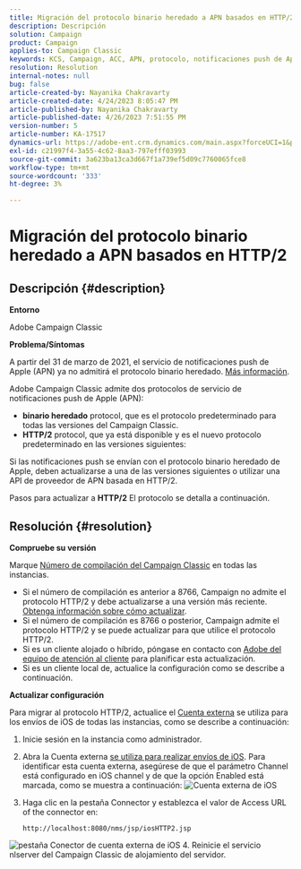 ```yaml
---
title: Migración del protocolo binario heredado a APN basados en HTTP/2
description: Descripción
solution: Campaign
product: Campaign
applies-to: Campaign Classic
keywords: KCS, Campaign, ACC, APN, protocolo, notificaciones push de Apple
resolution: Resolution
internal-notes: null
bug: false
article-created-by: Nayanika Chakravarty
article-created-date: 4/24/2023 8:05:47 PM
article-published-by: Nayanika Chakravarty
article-published-date: 4/26/2023 7:51:55 PM
version-number: 5
article-number: KA-17517
dynamics-url: https://adobe-ent.crm.dynamics.com/main.aspx?forceUCI=1&pagetype=entityrecord&etn=knowledgearticle&id=baa73d61-dbe2-ed11-a7c7-6045bd006239
exl-id: c21997f4-3a55-4c62-8aa3-797efff03993
source-git-commit: 3a623ba13ca3d667f1a739ef5d09c7760065fce8
workflow-type: tm+mt
source-wordcount: '333'
ht-degree: 3%

---
```


# Migración del protocolo binario heredado a APN basados en HTTP/2

## Descripción {#description}


<b>Entorno</b>

Adobe Campaign Classic

<b>Problema/Síntomas</b>

A partir del 31 de marzo de 2021, el servicio de notificaciones push de Apple (APN) ya no admitirá el protocolo binario heredado. [Más información](https://developer.apple.com/news/?id=c88acm2b).

Adobe Campaign Classic admite dos protocolos de servicio de notificaciones push de Apple (APN):

- <b>binario heredado</b> protocol, que es el protocolo predeterminado para todas las versiones del Campaign Classic.
- <b>HTTP/2</b> protocol, que ya está disponible y es el nuevo protocolo predeterminado en las versiones siguientes:


Si las notificaciones push se envían con el protocolo binario heredado de Apple, deben actualizarse a una de las versiones siguientes o utilizar una API de proveedor de APN basada en HTTP/2.

Pasos para actualizar a <b>HTTP/2</b> El protocolo se detalla a continuación.


## Resolución {#resolution}


<b>Compruebe su versión</b>

Marque [Número de compilación del Campaign Classic](https://experienceleague.adobe.com/docs/campaign-classic/using/getting-started/starting-with-adobe-campaign/launching-adobe-campaign.html?lang=en#getting-your-campaign-version) en todas las instancias.

- Si el número de compilación es anterior a 8766, Campaign no admite el protocolo HTTP/2 y debe actualizarse a una versión más reciente. [Obtenga información sobre cómo actualizar](https://experienceleague.adobe.com/docs/campaign-classic/using/monitoring-campaign-classic/updating-adobe-campaign/build-upgrade.html?lang=en#performing-a-build-upgrade).
- Si el número de compilación es 8766 o posterior, Campaign admite el protocolo HTTP/2 y se puede actualizar para que utilice el protocolo HTTP/2.
- Si es un cliente alojado o híbrido, póngase en contacto con [Adobe del equipo de atención al cliente](https://experienceleague.adobe.com/docs/customer-one/using/home.html?lang=en) para planificar esta actualización.
- Si es un cliente local de, actualice la configuración como se describe a continuación.


<b>Actualizar configuración</b>

Para migrar al protocolo HTTP/2, actualice el [Cuenta externa](https://experienceleague.adobe.com/docs/campaign-classic/using/installing-campaign-classic/accessing-external-database/external-accounts.html?lang=en) se utiliza para los envíos de iOS de todas las instancias, como se describe a continuación:

1. Inicie sesión en la instancia como administrador.
2. Abra la Cuenta externa [se utiliza para realizar envíos de iOS](https://experienceleague.adobe.com/docs/campaign-classic/using/sending-messages/sending-push-notifications/configure-the-mobile-app/configuring-the-mobile-application.html?lang=en). Para identificar esta cuenta externa, asegúrese de que el parámetro Channel está configurado en iOS channel y de que la opción Enabled está marcada, como se muestra a continuación:    ![Cuenta externa de iOS](https://helpx.adobe.com/content/dam/help/en/campaign/kb/migrate-to-http2/jcr_content/main-pars/procedure/proc_par/step_1/step_par/image/iOS-ext-account.png "iOS-ext-account")
3. Haga clic en la pestaña Connector y establezca el valor de Access URL of the connector en:

   ```
   http://localhost:8080/nms/jsp/iosHTTP2.jsp
   ```

![pestaña Conector de cuenta externa de iOS](https://helpx.adobe.com/content/dam/help/en/campaign/kb/migrate-to-http2/jcr_content/main-pars/procedure/proc_par/step/step_par/image/iOs-ext-account-connector.png "iOS-ext-account-connector")
4. Reinicie el servicio nlserver del Campaign Classic de alojamiento del servidor.
